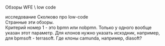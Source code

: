 Обзоры WFE \ low code

исследование Сколково про low-code  
Странные эти обзоры.  
Критерий номер 1 - это bpmn или nobpmn. Только у одного вообще указан этот параметр. 
Для клонов нужно указать исходник, например, для bpmsoft - terrasoft.
Где клоны camunda, например, diasoft?
